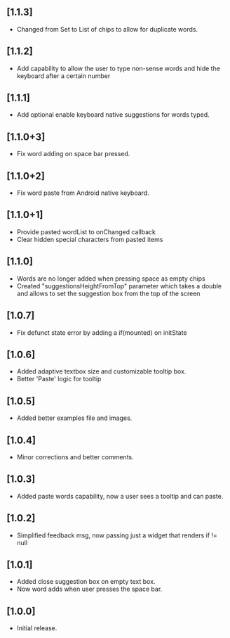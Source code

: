 ## [1.1.3]

- Changed from Set to List of chips to allow for duplicate words.

## [1.1.2]

- Add capability to allow the user to type non-sense words and hide the keyboard after a certain number

## [1.1.1]

- Add optional enable keyboard native suggestions for words typed.

## [1.1.0+3]

- Fix word adding on space bar pressed.

## [1.1.0+2]

- Fix word paste from Android native keyboard.

## [1.1.0+1]

- Provide pasted wordList to onChanged callback
- Clear hidden special characters from pasted items

## [1.1.0]

- Words are no longer added when pressing space as empty chips
- Created "suggestionsHeightFromTop" parameter which takes a double and allows to set the suggestion box from the top of the screen

## [1.0.7]

- Fix defunct state error by adding a if(mounted) on initState

## [1.0.6]

- Added adaptive textbox size and customizable tooltip box.
- Better 'Paste' logic for tooltip

## [1.0.5]

- Added better examples file and images.

## [1.0.4]

- Minor corrections and better comments.

## [1.0.3]

- Added paste words capability, now a user sees a tooltip and can paste.

## [1.0.2]

- Simplified feedback msg, now passing just a widget that renders if != null

## [1.0.1]

- Added close suggestion box on empty text box.
- Now word adds when user presses the space bar.

## [1.0.0]

- Initial release.
